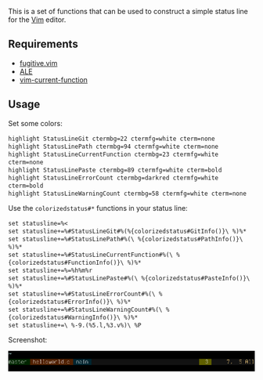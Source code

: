 This is a set of functions that can be used to construct a simple status line
for the [Vim](https://www.vim.org/) editor.

## Requirements

- [fugitive.vim](https://github.com/tpope/vim-fugitive)
- [ALE](https://github.com/w0rp/ale)
- [vim-current-function](https://github.com/pawel-slowik/vim-current-function)

## Usage

Set some colors:

	highlight StatusLineGit ctermbg=22 ctermfg=white cterm=none
	highlight StatusLinePath ctermbg=94 ctermfg=white cterm=none
	highlight StatusLineCurrentFunction ctermbg=23 ctermfg=white cterm=none
	highlight StatusLinePaste ctermbg=89 ctermfg=white cterm=bold
	highlight StatusLineErrorCount ctermbg=darkred ctermfg=white cterm=bold
	highlight StatusLineWarningCount ctermbg=58 ctermfg=white cterm=none

Use the `colorizedstatus#*` functions in your status line:

	set statusline=%<
	set statusline+=%#StatusLineGit#%(%{colorizedstatus#GitInfo()}\ %)%*
	set statusline+=%#StatusLinePath#%(\ %{colorizedstatus#PathInfo()}\ %)%*
	set statusline+=%#StatusLineCurrentFunction#%(\ %{colorizedstatus#FunctionInfo()}\ %)%*
	set statusline+=%=%h%m%r
	set statusline+=%#StatusLinePaste#%(\ %{colorizedstatus#PasteInfo()}\ %)%*
	set statusline+=%#StatusLineErrorCount#%(\ %{colorizedstatus#ErrorInfo()}\ %)%*
	set statusline+=%#StatusLineWarningCount#%(\ %{colorizedstatus#WarningInfo()}\ %)%*
	set statusline+=\ %-9.(%5.l,%3.v%)\ %P

Screenshot:

![screenshot](screenshot.png?raw=true)
